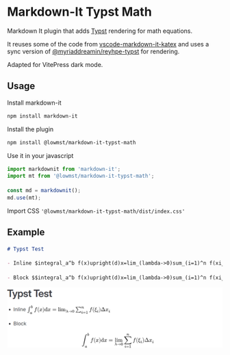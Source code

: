 # Markdown-It Typst Math

Markdown It plugin that adds [Typst](https://github.com/typst/typst) rendering for math equations.

It reuses some of the code from [vscode-markdown-it-katex](https://github.com/microsoft/vscode-markdown-it-katex) and uses a sync version of [@myriaddreamin/reyhpe-typst](https://www.npmjs.com/package/@myriaddreamin/rehype-typst) for rendering.

Adapted for VitePress dark mode.
## Usage

Install markdown-it

```bash
npm install markdown-it
```

Install the plugin

```bash
npm install @lowmst/markdown-it-typst-math
```

Use it in your javascript

```javascript
import markdownit from 'markdown-it';
import mt from '@lowmst/markdown-it-typst-math';

const md = markdownit();
md.use(mt);
```

Import CSS `'@lowmst/markdown-it-typst-math/dist/index.css'`

## Example

```markdown
# Typst Test

- Inline $integral_a^b f(x)upright(d)x=lim_(lambda->0)sum_(i=1)^n f(xi_i)Delta x_i$

- Block $$integral_a^b f(x)upright(d)x=lim_(lambda->0)sum_(i=1)^n f(xi_i)Delta x_i$$
```

![image](https://raw.githubusercontent.com/Lowmst/markdown-it-typst-math/master/image/example.png)